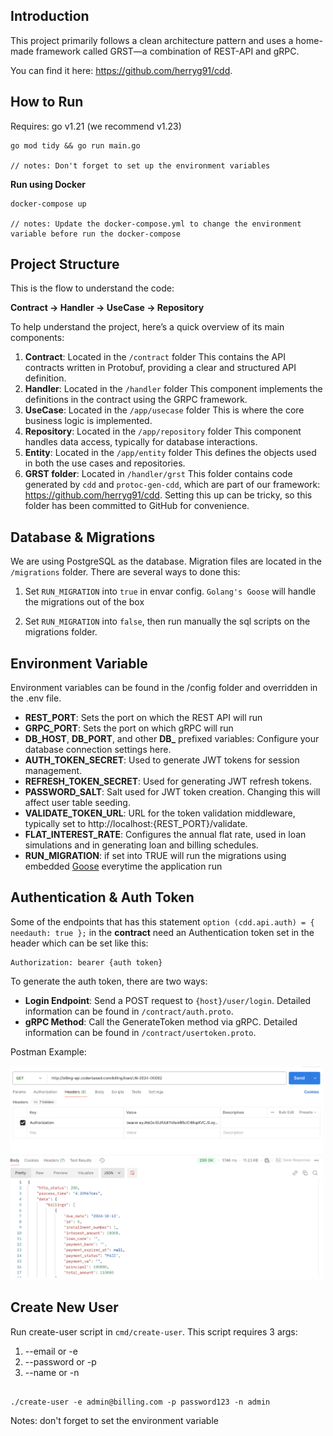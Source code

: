 ## Introduction

This project primarily follows a clean architecture pattern and uses a home-made framework called GRST—a combination of REST-API and gRPC. 

You can find it here: https://github.com/herryg91/cdd.

  

## How to Run

Requires: go v1.21 (we recommend v1.23)

```
go mod tidy && go run main.go

// notes: Don't forget to set up the environment variables
```

**Run using Docker**

```
docker-compose up

// notes: Update the docker-compose.yml to change the environment variable before run the docker-compose
```

## Project Structure

This is the flow to understand the code:

**Contract -> Handler -> UseCase -> Repository**

  

To help understand the project, here’s a quick overview of its main components:

1. **Contract**: Located in the `/contract` folder 
This contains the API contracts written in Protobuf, providing a clear and structured API definition.
2. **Handler**: Located in the `/handler` folder 
This component implements the definitions in the contract using the GRPC framework.
3. **UseCase**: Located in the `/app/usecase` folder
This is where the core business logic is implemented.
4. **Repository**: Located in the `/app/repository` folder
This component handles data access, typically for database interactions.
5. **Entity**: Located in the `/app/entity` folder
This defines the objects used in both the use cases and repositories.
6. **GRST folder**: Located in `/handler/grst`
This folder contains code generated by `cdd` and `protoc-gen-cdd`, which are part of our framework: https://github.com/herryg91/cdd. Setting this up can be tricky, so this folder has been committed to GitHub for convenience.

## Database & Migrations

We are using PostgreSQL as the database. Migration files are located in the `/migrations` folder. There are several ways to done this:

1. Set `RUN_MIGRATION` into `true` in envar config. `Golang's Goose` will handle the migrations out of the box

2. Set `RUN_MIGRATION` into `false`, then run manually the sql scripts on the migrations folder.

## Environment Variable

Environment variables can be found in the /config folder and overridden in the .env file.

- **REST_PORT**: Sets the port on which the REST API will run
- **GRPC_PORT**: Sets the port on which gRPC will run
- **DB_HOST**, **DB_PORT**, and other **DB_** prefixed variables: Configure your database connection settings here.
- **AUTH_TOKEN_SECRET**: Used to generate JWT tokens for session management.
- **REFRESH_TOKEN_SECRET**: Used for generating JWT refresh tokens.
- **PASSWORD_SALT**: Salt used for JWT token creation. Changing this will affect user table seeding.
- **VALIDATE_TOKEN_URL**: URL for the token validation middleware, typically set to http://localhost:{REST_PORT}/validate.
- **FLAT_INTEREST_RATE**: Configures the annual flat rate, used in loan simulations and in generating loan and billing schedules.
- **RUN_MIGRATION**: if set into TRUE will run the migrations using embedded [Goose](https://github.com/pressly/goose) everytime the application run

## Authentication & Auth Token

Some of the endpoints that has this statement `option (cdd.api.auth) = { needauth: true };` in the **contract** need an Authentication token set in the header which can be set like this:

```
Authorization: bearer {auth token}

```
  

To generate the auth token, there are two ways:
- **Login Endpoint**: Send a POST request to `{host}/user/login`. Detailed information can be found in `/contract/auth.proto`.
- **gRPC Method**: Call the GenerateToken method via gRPC. Detailed information can be found in `/contract/usertoken.proto`.

Postman Example:

<img  src="postman-example.png"  alt="Postman Example"  width="500"  >

## Create New User

Run create-user script in `cmd/create-user`. This script requires 3 args:
1. --email or -e
2. --password or -p
3. --name or -n

```

./create-user -e admin@billing.com -p password123 -n admin

```

Notes: don't forget to set the environment variable